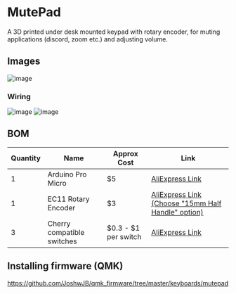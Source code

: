 # MutePad
A 3D printed under desk mounted keypad with rotary encoder, for muting applications (discord, zoom etc.) and adjusting volume.

## Images
![image](https://user-images.githubusercontent.com/15612025/157335123-a76ce059-86b4-4484-9bb2-0abff8a13cc8.png)

### Wiring
![image](https://user-images.githubusercontent.com/15612025/157336673-ad348e3d-4314-4703-afe0-a43a6f73b892.png)
![image](https://user-images.githubusercontent.com/15612025/157335150-8491553f-a7dc-462a-a6af-bc4be223b703.png)

## BOM
| Quantity | Name | Approx Cost | Link |
|----------|------|-------------|------|
|1|Arduino Pro Micro|$5|[AliExpress Link](https://www.aliexpress.com/item/32768308647.html?spm=a2g0o.productlist.0.0.181945c3oLxLvn&algo_pvid=790325b2-4713-4435-ae54-3f5f26b4215d&algo_exp_id=790325b2-4713-4435-ae54-3f5f26b4215d-1&pdp_ext_f=%7B%22sku_id%22%3A%2212000024349272661%22%7D&pdp_pi=-1%3B4.56%3B-1%3BUSD+1.78%40salePrice%3BUSD%3Bsearch-mainSearch)|
|1|EC11 Rotary Encoder|$3|[AliExpress Link (Choose "15mm Half Handle" option)](https://www.aliexpress.com/item/10000056483250.html?spm=a2g0o.productlist.0.0.79f62f17Sjj7eC&algo_pvid=4549461e-8ad8-4ebc-a312-1deae58d8032&algo_exp_id=4549461e-8ad8-4ebc-a312-1deae58d8032-0&pdp_ext_f=%7B%22sku_id%22%3A%2220000000116682147%22%7D&pdp_pi=-1%3B1.97%3B-1%3B-1%40salePrice%3BUSD%3Bsearch-mainSearch)|
|3|Cherry compatible switches|$0.3 - $1 per switch|[AliExpress Link](https://www.aliexpress.com/item/1005002107758531.html?spm=a2g0o.productlist.0.0.28d514b9BrDpXC&algo_pvid=5b21241f-68e7-4114-92f1-03a80a227005&algo_exp_id=5b21241f-68e7-4114-92f1-03a80a227005-14&pdp_ext_f=%7B%22sku_id%22%3A%2212000020962319192%22%7D&pdp_pi=-1%3B6.5%3B-1%3BUSD+3.84%40salePrice%3BUSD%3Bsearch-mainSearch)|

## Installing firmware (QMK)
https://github.com/JoshwJB/qmk_firmware/tree/master/keyboards/mutepad
